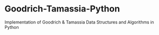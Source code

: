 # Goodrich-Tamassia-Python
Implementation of Goodrich & Tamassia Data Structures and Algorithms in Python 
